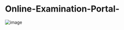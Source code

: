 # Online-Examination-Portal-
![image](https://github.com/ShreyanDey0/Online-Examination-Portal-/assets/59338056/b7b72026-7d0c-4126-b443-965d68e10895)
